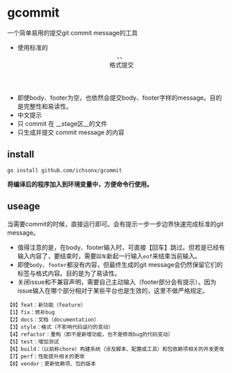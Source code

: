 # gcommit
一个简单易用的提交git commit message的工具
- 使用标准的<header>、<body>、<footer>格式提交
- 即使body、footer为空，也依然会提交body、footer字样的message。目的是完整性和易读性。
- 中文提示
- 只 commit 在 __stage区__的文件
- 只生成并提交 commit message 的内容



## install

```shell
go install github.com/ichsonx/gcommit
```

**将编译后的程序加入到环境变量中，方便命令行使用。**



## useage

当需要commit的时候，直接运行即可。会有提示一步一步边界快速完成标准的git message。

- 值得注意的是，在body、footer输入时，可直接【回车】跳过。但若是已经有输入内容了，要结束时，需要`回车`新起一行输入`eof`来结束当前输入。
- 即使`body`、`footer`都没有内容，但最终生成的git message会仍然保留它们的标签与格式内容。目的是为了易读性。
- 关闭issue和不兼容声明，需要自己主动输入（footer部分会有提示）。因为issue输入在哪个部分相对于某些平台也是生效的，这里不做严格规定。

```
【0】feat：新功能（feature）
【1】fix：修补bug
【2】docs：文档（documentation）
【3】style：格式（不影响代码运行的变动）
【4】refactor：重构（即不是新增功能，也不是修改bug的代码变动）
【5】test：增加测试
【6】build：（以前称chore）构建系统（涉及脚本、配置或工具）和包依赖项相关的开发更改
【7】perf：性能提升相关的更改
【8】vendor：更新依赖项、包的版本
```



